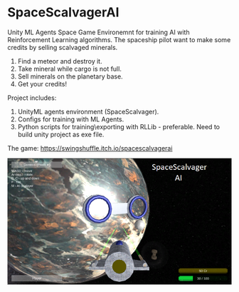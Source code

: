 # SpaceScalvagerAI
Unity ML Agents Space Game Environemnt for training AI with Reinforcement Learning algorithms. 
The spaceship pilot want to make some credits by selling scalvaged minerals.
1. Find a meteor and destroy it.
2. Take mineral while cargo is not full.
3. Sell minerals on the planetary base.
4. Get your credits!

Project includes:
1. UnityML agents environment (SpaceScalvager).
2. Configs for training with ML Agents.
3. Python scripts for training\exporting with RLLib - preferable. Need to build unity project as exe file.

The game:
https://swingshuffle.itch.io/spacescalvagerai

![plot](./space_intro.png)
